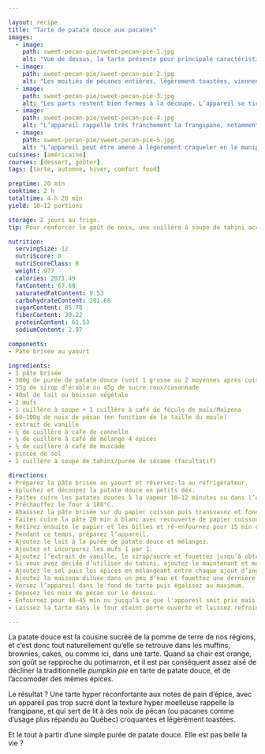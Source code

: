```yaml
---

layout: recipe
title: "Tarte de patate douce aux pacanes"
images:
  - image:
    path: sweet-pecan-pie/sweet-pecan-pie-1.jpg
    alt: "Vue de dessus, la tarte présente pour principale caractéristique son topping de noix de pécan. Le plaisir de la découverte réside pourtant dans son appareil aux bonnes épices de saison."
  - image:
    path: sweet-pecan-pie/sweet-pecan-pie-2.jpg
    alt: "Les moitiés de pécanes entières, légèrement toastées, viennent se lover dans l’appareil à la patate douce"
  - image:
    path: sweet-pecan-pie/sweet-pecan-pie-3.jpg
    alt: "Les parts restent bien fermes à la découpe. L’appareil se tient de manière bien ferme tout en restant moelleux à la mâche."
  - image:
    path: sweet-pecan-pie/sweet-pecan-pie-4.jpg
    alt: "L’appareil rappelle très franchement la frangipane, notamment de par sa texture, ce qui peut être surprenant à la toute première bouchée. Mais avec le croquant des pacanes, le mélange est nickel."
  - image:
    path: sweet-pecan-pie/sweet-pecan-pie-5.jpg
    alt: "L’appareil peut être amené à légèrement craqueler en le manipulant, mais on est bien loin des cheesecakes ratés et de leurs craquelures géantes."
cuisines: [américaine]
courses: [dessert, goûter]
tags: [tarte, automne, hiver, comfort food]

preptime: 20 min
cooktime: 2 h
totaltime: 4 h 20 min
yield: 10–12 portions

storage: 2 jours au frigo.
tip: Pour renforcer le goût de noix, une cuillère à soupe de tahini accompagnera à merveille le sirop d’érable.

nutrition:
  servingSize: 12
  nutriScore: 0
  nutriScoreClass: B
  weight: 977
  calories: 2071.49
  fatContent: 67.68
  saturatedFatContent: 9.53
  carbohydrateContent: 281.68
  sugarContent: 85.78
  fiberContent: 30.22
  proteinContent: 61.53
  sodiumContent: 2.97

components:
- Pâte brisée au yaourt

ingredients:
- 1 pâte brisée
- 300g de purée de patate douce (soit 1 grosse ou 2 moyennes après cuisson)
- 35g de sirop d’érable ou 45g de sucre roux/casonnade
- 40ml de lait ou boisson végétale
- 2 œufs
- 1 cuillère à soupe + 1 cuillère à café de fécule de maïs/Maïzena 
- 60–100g de noix de pécan (en fonction de la taille du moule)
- extrait de vanille
- ¼ de cuillère à café de cannelle 
- ¼ de cuillère à café de mélange 4 épices 
- ⅛ de cuillère à café de muscade
- pincée de sel
- 1 cuillère à soupe de tahini/purée de sésame (facultatif)

directions:
- Préparez la pâte brisée au yaourt et réservez-la au réfrigérateur.
- Épluchez et découpez la patate douce en petits dés. 
- Faites cuire les patates douces à la vapeur 10–12 minutes ou dans l’eau 45 minutes pour bien les ramollir puis faites en une purée et laissez refroidir.
- Préchauffez le four à 180°C.
- Abaissez la pâte brisée sur du papier cuisson puis transvasez et foncez dans le plat à tarte. Piquez le fond puis mettez-la 5 minutes au frigo afin qu’elle se tienne mieux à la cuisson. 
- Faites cuire la pâte 20 min à blanc avec recouverte de papier cuisson et de billes de cuisson. 
- Retirez ensuite le papier et les billes et ré-enfournez pour 15 min ou jusqu’à ce que la pâte soit légèrement dorée. 
- Pendant ce temps, préparez l’appareil. 
- Ajoutez le lait à la purée de patate douce et mélangez. 
- Ajoutez et incorporez les œufs 1 par 1. 
- Ajoutez l’extrait de vanille, le sirop/sucre et fouettez jusqu’à obtenir un appareil bien lisse.
- Si vous avez décidé d’utiliser du tahini, ajoutez-le maintenant et mélangez.
- Ajoutez le sel puis les épices en mélangeant entre chaque ajout d’ingrédient pour bien les incorporer. 
- Ajoutez la maïzena diluée dans un peu d’eau et fouettez une dernière fois pour bien la distribuer. 
- Versez l’appareil dans le fond de tarte puis égalisez au maximum. 
- Déposez les noix de pécan sur le dessus. 
- Enfournez pour 40–45 min ou jusqu’à ce que l'appareil soit pris mais gigote encore légèrement au centre. 
- Laissez la tarte dans le four éteint porte ouverte et laissez refroidir environ 2 heures pour éviter que le dessus de tarte se craquelle. 

---
```


La patate douce est la cousine sucrée de la pomme de terre de nos régions, et c’est donc tout naturellement qu’elle se retrouve dans les muffins, brownies, cakes, ou comme ici, dans une tarte. Quand sa chair est orange, son goût se rapproche du potimarron, et il est par conséquent assez aisé de décliner la traditionnelle <i lang="en">pumpkin pie</i> en tarte de patate douce, et de l’accomoder des mêmes épices.

Le résultat&nbsp;? Une tarte hyper réconfortante aux notes de pain d’épice, avec un appareil pas trop sucré dont la texture hyper moelleuse rappelle la frangipane, et qui sert de lit à des noix de pécan (ou pacanes comme d’usage plus répandu au Québec) croquantes et légèrément toastées.

Et le tout à partir d’une simple purée de patate douce. Elle est pas belle la vie&nbsp;?